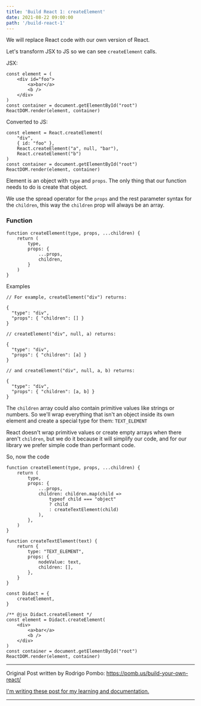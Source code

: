 ```yaml
---
title: 'Build React 1: createElement'
date: 2021-08-22 09:00:00
path: '/build-react-1'
---
```


We will replace React code with our own version of React.

Let's transform JSX to JS so we can see `createElement` calls.

JSX:
```
const element = (
    <div id="foo">
        <a>bar</a>
        <b />
    </div>
)
const container = document.getElementById("root")
ReactDOM.render(element, container)
```

Converted to JS:
```
const element = React.createElement(
    "div",
    { id: "foo" },
    React.createElement("a", null, "bar"),
    React.createElement("b")
)
const container = document.getElementById("root")
ReactDOM.render(element, container)
```

Element is an object with `type` and `props`.
The only thing that our function needs to do is create that object.

We use the spread operator for the `props` and the rest parameter syntax for the `children`, this way the `children` prop will always be an array.

### Function

```
function createElement(type, props, ...children) {
    return (
        type,
        props: {
            ...props,
            children,
        }
    )
}
```

Examples
```
// For example, createElement("div") returns:

{
  "type": "div",
  "props": { "children": [] }
}

// createElement("div", null, a) returns:

{
  "type": "div",
  "props": { "children": [a] }
}

// and createElement("div", null, a, b) returns:

{
  "type": "div",
  "props": { "children": [a, b] }
}
```

The `children` array could also contain primitive values like strings or numbers.
So we'll wrap everything that isn't an object inside its own element and create a special type for them: `TEXT_ELEMENT`

React doesn't wrap primitive values or create empty arrays when there aren't `children`,
but we do it because it will simplify our code, and for our library we prefer simple code than performant code.

So, now the code

```
function createElement(type, props, ...children) {
    return (
        type,
        props: {
            ...props,
            children: children.map(child => 
                typeof child === "object"
                ? child
                : createTextElement(child)
            ),
        },
    )
}

function createTextElement(text) {
    return {
        type: "TEXT_ELEMENT",
        props: {
            nodeValue: text,
            children: [],
        },
    }
}

const Didact = {
    createElement,
}

/** @jsx Didact.createElement */
const element = Didact.createElement(
    <div>
        <a>bar</a>
        <b />
    </div>
)
const container = document.getElementById("root")
ReactDOM.render(element, container)

```

--------------------------------

Original Post written by 
Rodrigo Pombo: https://pomb.us/build-your-own-react/

[I'm writing these post for my learning and documentation.](https://uwaterloo.ca/centre-for-teaching-excellence/teaching-resources/teaching-tips/developing-assignments/cross-discipline-skills/using-writing-learning-tool)

--------------------------------